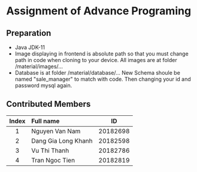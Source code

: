 # Assignment of Advance Programing

## Preparation
* Java JDK-11
* Image displaying in frontend is absolute path so that you must change path in code when cloning to your device. All images are at folder /material/images/...
* Database is at folder /material/database/... New Schema shoule be named "sale_manager" to match with code. Then changing your id and password mysql again.

## Contributed Members
| Index | Full name           | ID |
| :---: | :---                | :---:|
| 1     | Nguyen Van Nam      |  20182698  |
| 2     | Dang Gia Long Khanh |  20182598  |
| 3     | Vu Thi Thanh        |  20182786  |
| 4     | Tran Ngoc Tien      |  20182819  |
